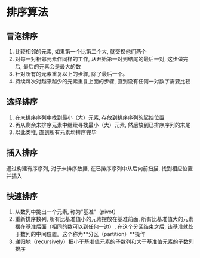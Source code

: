 # 排序算法

## 冒泡排序

1. 比较相邻的元素, 如果第一个比第二个大, 就交换他们两个
2. 对每一对相邻元素作同样的工作, 从开始第一对到结尾的最后一对, 这步做完后, 最后的元素会是最大的数
3. 针对所有的元素重复以上的步骤, 除了最后一个。
4. 持续每次对越来越少的元素重复上面的步骤, 直到没有任何一对数字需要比较

## 选择排序

1. 在未排序序列中找到最小（大）元素, 存放到排序序列的起始位置
2. 再从剩余未排序元素中继续寻找最小（大）元素, 然后放到已排序序列的末尾
3. 以此类推, 直到所有元素均排序完毕

## 插入排序

通过构建有序序列, 对于未排序数据, 在已排序序列中从后向前扫描, 找到相应位置并插入

## 快速排序

1. 从数列中挑出一个元素, 称为"基准"（pivot）
2. 重新排序数列, 所有比基准值小的元素摆放在基准前面, 所有比基准值大的元素摆在基准后面（相同的数可以到任何一边）, 在这个分区结束之后, 该基准就处于数列的中间位置。这个称为**分区（partition）**操作
3. [递归](https://zh.wikipedia.org/wiki/%E9%80%92%E5%BD%92)地（recursively）把小于基准值元素的子数列和大于基准值元素的子数列排序